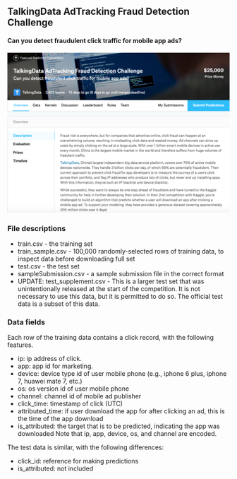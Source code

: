 ## TalkingData AdTracking Fraud Detection Challenge
#### Can you detect fraudulent click traffic for mobile app ads?

![descriptions](./img/kaggle01.png)

### File descriptions
- train.csv - the training set
- train_sample.csv - 100,000 randomly-selected rows of training data, to inspect data before downloading full set
- test.csv - the test set
- sampleSubmission.csv - a sample submission file in the correct format
- UPDATE: test_supplement.csv - This is a larger test set that was unintentionally released at the start of the competition. It is not necessary to use this data, but it is permitted to do so. The official test data is a subset of this data.

### Data fields
Each row of the training data contains a click record, with the following features.

- ip: ip address of click.
- app: app id for marketing.
- device: device type id of user mobile phone (e.g., iphone 6 plus, iphone 7, huawei mate 7, etc.)
- os: os version id of user mobile phone
- channel: channel id of mobile ad publisher
- click_time: timestamp of click (UTC)
- attributed_time: if user download the app for after clicking an ad, this is the time of the app download
- is_attributed: the target that is to be predicted, indicating the app was downloaded
Note that ip, app, device, os, and channel are encoded.

The test data is similar, with the following differences:

- click_id: reference for making predictions
- is_attributed: not included
